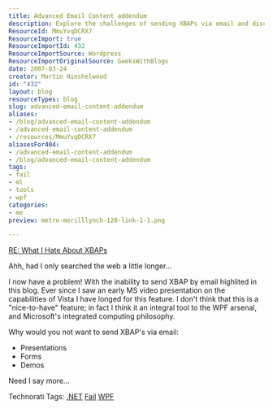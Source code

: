 ```yaml
---
title: Advanced Email Content addendum
description: Explore the challenges of sending XBAPs via email and discover why this feature is essential for WPF presentations, forms, and demos. Join the discussion!
ResourceId: MmuYvqDCRX7
ResourceImport: true
ResourceImportId: 432
ResourceImportSource: Wordpress
ResourceImportOriginalSource: GeeksWithBlogs
date: 2007-03-24
creator: Martin Hinshelwood
id: "432"
layout: blog
resourceTypes: blog
slug: advanced-email-content-addendum
aliases:
- /blog/advanced-email-content-addendum
- /advanced-email-content-addendum
- /resources/MmuYvqDCRX7
aliasesFor404:
- /advanced-email-content-addendum
- /blog/advanced-email-content-addendum
tags:
- fail
- ml
- tools
- wpf
categories:
- me
preview: metro-merilllynch-128-link-1-1.png

---
```

[RE: What I Hate About XBAPs](http://nerddawg.blogspot.com/2006/11/re-what-i-hat...)

Ahh, had I only searched the web a little longer...

I now have a problem! With the inability to send XBAP by email highlited in this blog. Ever since I saw an early MS video presentation on the capabilities of Vista I have longed for this feature. I don't think that this is a "nice-to-have" feature; in fact I think it an integral tool to the WPF arsenal, and Microsoft's integrated computing philosophy.

Why would you not want to send XBAP's via email:

- Presentations
- Forms
- Demos

Need I say more...

Technorati Tags: [.NET](http://technorati.com/tags/.NET) [Fail](http://technorati.com/tags/Fail) [WPF](http://technorati.com/tags/WPF)
